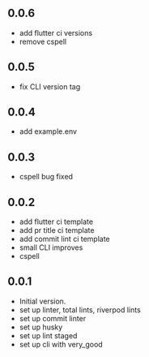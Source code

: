 ## 0.0.6

- add flutter ci versions
- remove cspell

## 0.0.5

- fix CLI version tag

## 0.0.4

- add example.env

## 0.0.3

- cspell bug fixed

## 0.0.2

- add flutter ci template
- add pr title ci template
- add commit lint ci template
- small CLI improves
- cspell

## 0.0.1

- Initial version.
- set up linter, total lints, riverpod lints
- set up commit linter
- set up husky
- set up lint staged
- set up cli with very_good
